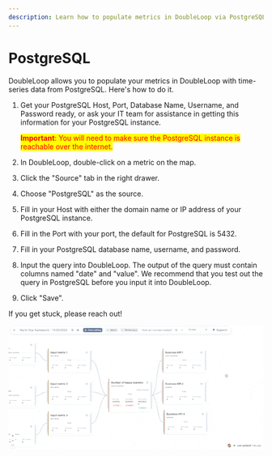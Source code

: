 ```yaml
---
description: Learn how to populate metrics in DoubleLoop via PostgreSQL.
---
```


# PostgreSQL

DoubleLoop allows you to populate your metrics in DoubleLoop with time-series data from PostgreSQL. Here's how to do it.

1.  Get your PostgreSQL Host, Port, Database Name, Username, and Password ready, or ask your IT team for assistance in getting this information for your PostgreSQL instance.

    <mark style="color:red;">**Important**</mark><mark style="color:red;">: You will need to make sure the PostgreSQL instance is reachable over the internet.</mark>
2. In DoubleLoop, double-click on a metric on the map.
3. Click the "Source" tab in the right drawer.
4. Choose "PostgreSQL" as the source.
5. Fill in your Host with either the domain name or IP address of your PostgreSQL instance.
6. Fill in the Port with your port, the default for PostgreSQL is 5432.
7. Fill in your PostgreSQL database name, username, and password.
8. Input the query into DoubleLoop. The output of the query must contain columns named "date" and "value". We recommend that you test out the query in PostgreSQL before you input it into DoubleLoop.
9. Click "Save".

If you get stuck, please reach out!

![](<../.gitbook/assets/image (6).png>)
